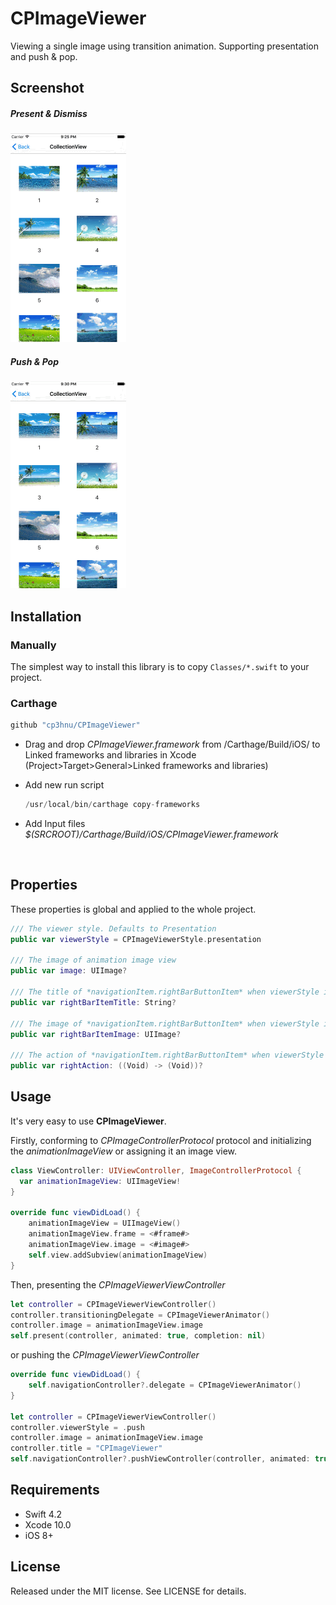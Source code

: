 # CPImageViewer

Viewing a single image using transition animation. Supporting presentation and push &  pop.

## Screenshot

##### Present & Dismiss

![](Screenshot1.gif)



##### Push & Pop

![](Screenshot2.gif)

## Installation

### Manually

The simplest way to install this library is to copy `Classes/*.swift` to your project.

### Carthage

```swift
github "cp3hnu/CPImageViewer"
```

* Drag and drop *CPImageViewer.framework* from /Carthage/Build/iOS/ to Linked frameworks and libraries in Xcode (Project>Target>General>Linked frameworks and libraries)

* Add new run script

     ```swift
     /usr/local/bin/carthage copy-frameworks
     ```
*   Add Input files *$(SRCROOT)/Carthage/Build/iOS/CPImageViewer.framework*

    ​

## Properties

These properties is global and applied to the whole project.

``` swift
/// The viewer style. Defaults to Presentation
public var viewerStyle = CPImageViewerStyle.presentation

/// The image of animation image view
public var image: UIImage?

/// The title of *navigationItem.rightBarButtonItem* when viewerStyle is Push
public var rightBarItemTitle: String?

/// The image of *navigationItem.rightBarButtonItem* when viewerStyle is Push
public var rightBarItemImage: UIImage?

/// The action of *navigationItem.rightBarButtonItem* when viewerStyle is Push
public var rightAction: ((Void) -> (Void))?
```



## Usage

It's very easy to use **CPImageViewer**.

Firstly, conforming to  *CPImageControllerProtocol* protocol and initializing the *animationImageView* or assigning it an image view.
``` swift
class ViewController: UIViewController, ImageControllerProtocol {
  var animationImageView: UIImageView!
}

override func viewDidLoad() {
    animationImageView = UIImageView()
	animationImageView.frame = <#frame#>
	animationImageView.image = <#image#>
	self.view.addSubview(animationImageView)
}
```

Then, presenting the *CPImageViewerViewController*

``` swift
let controller = CPImageViewerViewController()
controller.transitioningDelegate = CPImageViewerAnimator()
controller.image = animationImageView.image 
self.present(controller, animated: true, completion: nil)
```

or pushing the *CPImageViewerViewController*

``` swift
override func viewDidLoad() {
    self.navigationController?.delegate = CPImageViewerAnimator()
}

let controller = CPImageViewerViewController()
controller.viewerStyle = .push
controller.image = animationImageView.image 
controller.title = "CPImageViewer"
self.navigationController?.pushViewController(controller, animated: true)
```



## Requirements

* Swift 4.2
* Xcode 10.0
* iOS 8+

## License

Released under the MIT license. See LICENSE for details.
